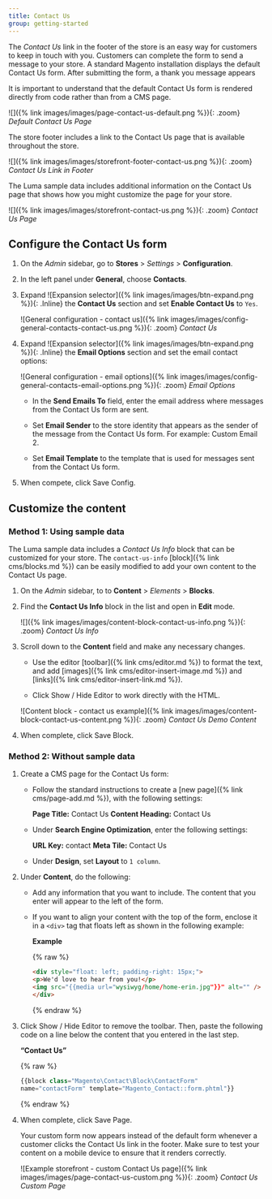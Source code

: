 ```yaml
---
title: Contact Us
group: getting-started
---
```


The _Contact Us_ link in the footer of the store is an easy way for customers to keep in touch with you. Customers can complete the form to send a message to your store. A standard Magento installation displays the default Contact Us form. After submitting the form, a thank you message appears

It is important to understand that the default Contact Us form is rendered directly from code rather than from a CMS page.

![]({% link images/images/page-contact-us-default.png %}){: .zoom}
_Default Contact Us Page_

The store footer includes a link to the Contact Us page that is available throughout the store.

![]({% link images/images/storefront-footer-contact-us.png %}){: .zoom}
_Contact Us Link in Footer_

The Luma sample data includes additional information on the Contact Us page that shows how you might customize the page for your store.

![]({% link images/images/storefront-contact-us.png %}){: .zoom}
_Contact Us Page_

## Configure the Contact Us form

1. On the _Admin_ sidebar, go to **Stores** > _Settings_ > **Configuration**.

1. In the left panel under **General**, choose **Contacts**.

1. Expand ![Expansion selector]({% link images/images/btn-expand.png %}){: .Inline} the **Contact Us** section and set **Enable Contact Us** to `Yes`.

   ![General configuration - contact us]({% link images/images/config-general-contacts-contact-us.png %}){: .zoom}
   _Contact Us_

1. Expand ![Expansion selector]({% link images/images/btn-expand.png %}){: .Inline} the **Email Options** section and set the email contact options:

    ![General configuration - email options]({% link images/images/config-general-contacts-email-options.png %}){: .zoom}
    _Email Options_

    - In the **Send Emails To** field, enter the email address where messages from the Contact Us form are sent.

    - Set **Email Sender** to the store identity that appears as the sender of the message from the Contact Us form. For example: Custom Email 2.

    - Set **Email Template** to the template that is used for messages sent from the Contact Us form.

1. When compete, click <span class="btn">Save Config</span>.

## Customize the content

### Method 1: Using sample data

The Luma sample data includes a _Contact Us Info_ block that can be customized for your store. The `contact-us-info` [block]({% link cms/blocks.md %}) can be easily modified to add your own content to the Contact Us page.

1. On the _Admin_ sidebar, to to **Content** > _Elements_ > **Blocks**.

1. Find the **Contact Us Info** block in the list and open in **Edit** mode.

    ![]({% link images/images/content-block-contact-us-info.png %}){: .zoom}
    _Contact Us Info_

1. Scroll down to the **Content** field and make any necessary changes.

    - Use the editor [toolbar]({% link cms/editor.md %}) to format the text, and add [images]({% link cms/editor-insert-image.md %}) and [links]({% link cms/editor-insert-link.md %}).

    - Click <span class="btn">Show / Hide Editor</span> to work directly with the HTML.

    ![Content block - contact us example]({% link images/images/content-block-contact-us-content.png %}){: .zoom}
    _Contact Us Demo Content_

1. When complete, click <span class="btn">Save Block</span>.

### Method 2: Without sample data

1. Create a CMS page for the Contact Us form:

    - Follow the standard instructions to create a [new page]({% link cms/page-add.md %}), with the following settings:

      **Page Title:** Contact Us
      **Content Heading:** Contact Us

    - Under **Search Engine Optimization**, enter the following settings:

      **URL Key:** contact
      **Meta Tile:** Contact Us

    - Under **Design**, set **Layout** to `1 column`.

1. Under **Content**, do the following:

    - Add any information that you want to include. The content that you enter will appear to the left of the form.

    - If you want to align your content with the top of the form, enclose it in a `<div>` tag that floats left as shown in the following example:

      **Example**

      {% raw %}
      ```html
      <div style="float: left; padding-right: 15px;">
      <p>We'd love to hear from you!</p>
      <img src="{{media url="wysiwyg/home/home-erin.jpg"}}" alt="" />
      </div>
      ```
      {% endraw %}

1. Click <span class="btn">Show / Hide Editor</span> to remove the toolbar. Then, paste the following code on a line below the content that you entered in the last step.

    **“Contact Us”**

    {% raw %}
    ```javascript
    {{block class="Magento\Contact\Block\ContactForm"
    name="contactForm" template="Magento_Contact::form.phtml"}}
    ```
    {% endraw %}

1. When complete, click <span class="btn">Save Page</span>.

    Your custom form now appears instead of the default form whenever a customer clicks the Contact Us link in the footer. Make sure to test your content on a mobile device to ensure that it renders correctly.

    ![Example storefront - custom Contact Us page]({% link images/images/page-contact-us-custom.png %}){: .zoom}
    _Contact Us Custom Page_
